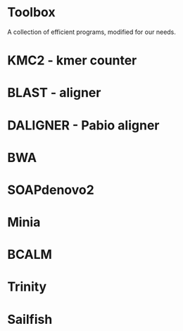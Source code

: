 Toolbox
=======

A collection of efficient programs, modified for our needs.


KMC2 - kmer counter
===================

BLAST - aligner
==============

DALIGNER - Pabio aligner
=======================

BWA
====


SOAPdenovo2
===========

Minia
=====

BCALM
=====

Trinity
=======

Sailfish
========



